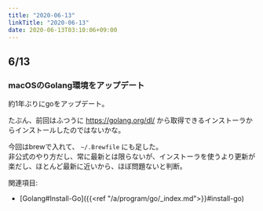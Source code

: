 ```yaml
---
title: "2020-06-13"
linkTitle: "2020-06-13"
date: 2020-06-13T03:10:06+09:00
---
```


## 6/13
### macOSのGolang環境をアップデート

約1年ぶりにgoをアップデート。

たぶん、前回はふつうに https://golang.org/dl/ から取得できるインストーラからインストールしたのではないかな。

今回はbrewで入れて、 `~/.Brewfile` にも足した。  
非公式のやり方だし、常に最新とは限らないが、インストーラを使うより更新が楽だし、ほとんど最新に近いから、ほぼ問題ないと判断。

関連項目:

- [Golang#Install-Go]({{<ref "/a/program/go/_index.md">}}#install-go)
